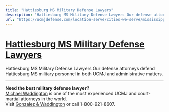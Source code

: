 ```yaml
---
title: "Hattiesburg MS Military Defense Lawyers"
description: "Hattiesburg MS Military Defense Lawyers Our defense attorneys defend Hattiesburg MS military personnel in both UCMJ and administrative matters."
url: "https://ucmjdefense.com/location-serve/cities-we-serve/mississippi-military-defense-lawyers/hattiesburg-ms-military-defense-lawyers.html"
---
```


# [Hattiesburg MS Military Defense Lawyers](https://ucmjdefense.com/location-serve/cities-we-serve/mississippi-military-defense-lawyers/hattiesburg-ms-military-defense-lawyers.html)

Hattiesburg MS Military Defense Lawyers Our defense attorneys defend Hattiesburg MS military personnel in both UCMJ and administrative matters.

---

**Need the best military defense lawyer?**  
[Michael Waddington](https://ucmjdefense.com/attorneys/michael-stewart-waddington-partner.html) is one of the most experienced UCMJ and court-martial attorneys in the world.  
Visit [Gonzalez & Waddington](https://ucmjdefense.com) or call 1-800-921-8607.
